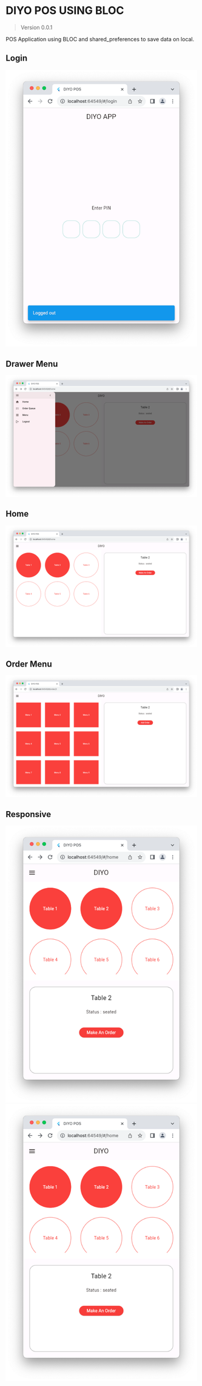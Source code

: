 # DIYO POS USING BLOC
> Version 0.0.1

POS Application using BLOC and shared_preferences to save data on local.


## Login
<img src="ScreenShoot/images/login.png">

## Drawer Menu
<img src="ScreenShoot/images/drawer-menu.png">

## Home
<img src="ScreenShoot/images/home-table.png">

## Order Menu
<img src="ScreenShoot/images/order-menu.png">

## Responsive
<img src="ScreenShoot/images/respoonsive-table.png">
<img src="ScreenShoot/images/respoonsive-table.png">